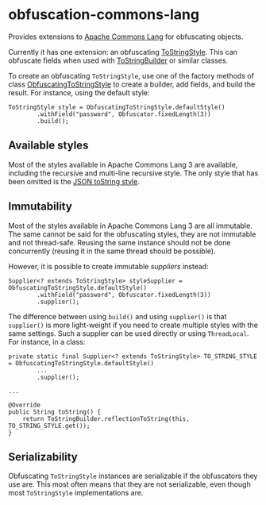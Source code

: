 # obfuscation-commons-lang

Provides extensions to [Apache Commons Lang](https://commons.apache.org/proper/commons-lang/) for obfuscating objects.

Currently it has one extension: an obfuscating [ToStringStyle](https://commons.apache.org/proper/commons-lang/javadocs/api-release/org/apache/commons/lang3/builder/ToStringStyle.html). This can obfuscate fields when used with [ToStringBuilder](https://commons.apache.org/proper/commons-lang/javadocs/api-release/org/apache/commons/lang3/builder/ToStringBuilder.html) or similar classes.

To create an obfuscating `ToStringStyle`, use one of the factory methods of class 
[ObfuscatingToStringStyle](https://robtimus.github.io/obfuscation-commons-lang/apidocs/com/github/robtimus/obfuscation/commons/lang3/ObfuscatingToStringStyle.html) to create a builder, add fields, and build the result. For instance, using the default style:

    ToStringStyle style = ObfuscatingToStringStyle.defaultStyle()
            .withField("password", Obfuscator.fixedLength(3))
            .build();

## Available styles

Most of the styles available in Apache Commons Lang 3 are available, including the recursive and multi-line recursive style. The only style that has been omitted is the [JSON toString style](https://commons.apache.org/proper/commons-lang/javadocs/api-release/org/apache/commons/lang3/builder/ToStringStyle.html#JSON_STYLE).

## Immutability

Most of the styles available in Apache Commons Lang 3 are all immutable. The same cannot be said for the obfuscating styles, they are not immutable and not thread-safe. Reusing the same instance should not be done concurrently (reusing it in the same thread should be possible).

However, it is possible to create immutable _suppliers_ instead:

    Supplier<? extends ToStringStyle> styleSupplier = ObfuscatingToStringStyle.defaultStyle()
            .withField("password", Obfuscator.fixedLength(3))
            .supplier();

The difference between using `build()` and using `supplier()` is that `supplier()` is more light-weight if you need to create multiple styles with the same settings. Such a supplier can be used directly or using `ThreadLocal`. For instance, in a class:

    private static final Supplier<? extends ToStringStyle> TO_STRING_STYLE = ObfuscatingToStringStyle.defaultStyle()
            ...
            .supplier();
    
    ...
    
    @Override
    public String toString() {
        return ToStringBuilder.reflectionToString(this, TO_STRING_STYLE.get());
    }

## Serializability

Obfuscating `ToStringStyle` instances are serializable if the obfuscators they use are. This most often means that they are not serializable, even though most `ToStringStyle` implementations are.
